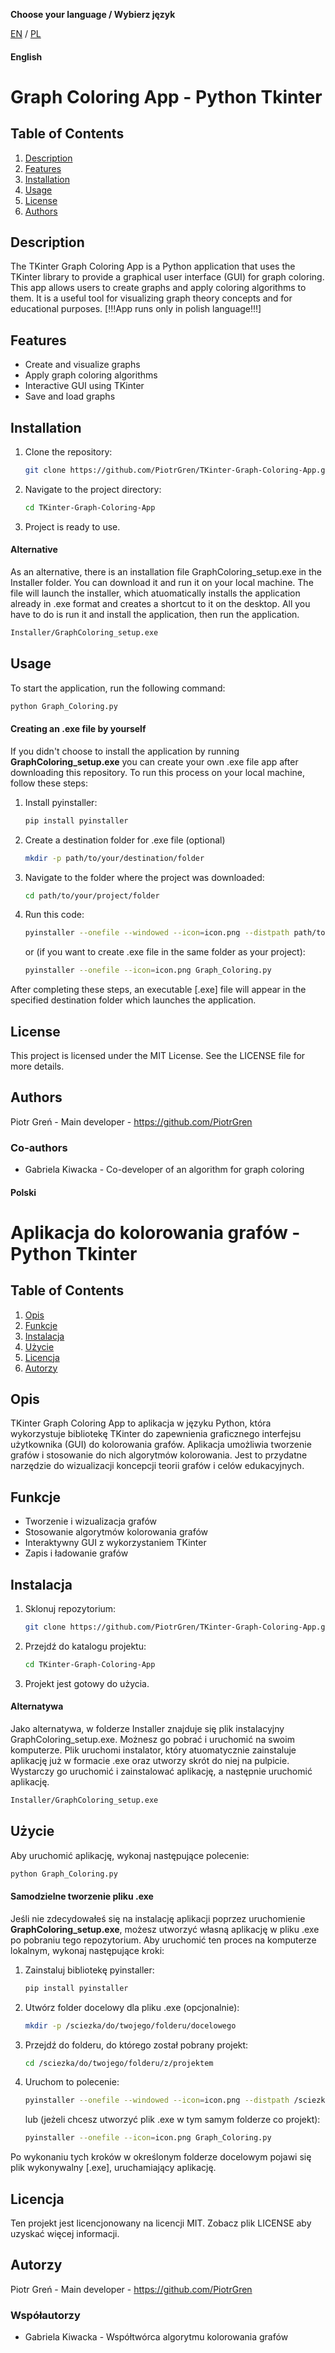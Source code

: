 **Choose your language / Wybierz język**

[EN](#english) / [PL](#polski)

#### English

# Graph Coloring App - Python Tkinter

## Table of Contents

1. [Description](#description)
2. [Features](#features)
3. [Installation](#installation)
4. [Usage](#usage)
5. [License](#license)
6. [Authors](#authors)

## Description

The TKinter Graph Coloring App is a Python application that uses the TKinter library to provide a graphical user interface (GUI) for graph coloring. This app allows users to create graphs and apply coloring algorithms to them. It is a useful tool for visualizing graph theory concepts and for educational purposes. [!!!App runs only in polish language!!!]

## Features

- Create and visualize graphs
- Apply graph coloring algorithms
- Interactive GUI using TKinter
- Save and load graphs

## Installation

1. Clone the repository:
   ```sh
   git clone https://github.com/PiotrGren/TKinter-Graph-Coloring-App.git
   ```
2. Navigate to the project directory:
   ```sh
   cd TKinter-Graph-Coloring-App
   ```
3. Project is ready to use.

#### Alternative

As an alternative, there is an installation file GraphColoring_setup.exe in the Installer folder. You can download it and run it on your local machine. The file will launch the installer, which atuomatically installs the application already in .exe format and creates a shortcut to it on the desktop. All you have to do is run it and install the application, then run the application.

```sh
Installer/GraphColoring_setup.exe
```

## Usage

To start the application, run the following command:

```sh
python Graph_Coloring.py
```

#### Creating an .exe file by yourself

If you didn't choose to install the application by running **GraphColoring_setup.exe** you can create your own .exe file app after downloading this repository.
To run this process on your local machine, follow these steps:

1. Install pyinstaller:
   ```sh
   pip install pyinstaller
   ```

2. Create a destination folder for .exe file (optional)
   ```sh
   mkdir -p path/to/your/destination/folder
   ```
   
3. Navigate to the folder where the project was downloaded:
   ```sh
   cd path/to/your/project/folder
   ```

4. Run this code:
   ```sh
   pyinstaller --onefile --windowed --icon=icon.png --distpath path/to/your/destination/folder Graph_Coloring.py
   ```
   or (if you want to create .exe file in the same folder as your project):
   ```sh
   pyinstaller --onefile --icon=icon.png Graph_Coloring.py
   ```
After completing these steps, an executable [.exe] file will appear in the specified destination folder which launches the application.


## License

This project is licensed under the MIT License. See the LICENSE file for more details.

## Authors

Piotr Greń - Main developer - https://github.com/PiotrGren

### Co-authors

- Gabriela Kiwacka - Co-developer of an algorithm for graph coloring


#### Polski

# Aplikacja do kolorowania grafów - Python Tkinter

## Table of Contents

1. [Opis](#opis)
2. [Funkcje](#funkcje)
3. [Instalacja](#instalacja)
4. [Użycie](#użycie)
5. [Licencja](#licencja)
6. [Autorzy](#autorzy)

## Opis

TKinter Graph Coloring App to aplikacja w języku Python, która wykorzystuje bibliotekę TKinter do zapewnienia graficznego interfejsu użytkownika (GUI) do kolorowania grafów. Aplikacja umożliwia tworzenie grafów i stosowanie do nich algorytmów kolorowania. Jest to przydatne narzędzie do wizualizacji koncepcji teorii grafów i celów edukacyjnych.

## Funkcje

- Tworzenie i wizualizacja grafów
- Stosowanie algorytmów kolorowania grafów
- Interaktywny GUI z wykorzystaniem TKinter
- Zapis i ładowanie grafów

## Instalacja

1. Sklonuj repozytorium:
   ```sh
   git clone https://github.com/PiotrGren/TKinter-Graph-Coloring-App.git
   ```
2. Przejdź do katalogu projektu:
   ```sh
   cd TKinter-Graph-Coloring-App
   ```
3. Projekt jest gotowy do użycia.

#### Alternatywa

Jako alternatywa, w folderze Installer znajduje się plik instalacyjny GraphColoring_setup.exe. Możnesz go pobrać i uruchomić na swoim komputerze. Plik uruchomi instalator, który atuomatycznie zainstaluje aplikację już w formacie .exe oraz utworzy skrót do niej na pulpicie. Wystarczy go uruchomić i zainstalować aplikację, a następnie uruchomić aplikację.

```sh
Installer/GraphColoring_setup.exe
```

## Użycie

Aby uruchomić aplikację, wykonaj następujące polecenie:

```sh
python Graph_Coloring.py
```

#### Samodzielne tworzenie pliku .exe

Jeśli nie zdecydowałeś się na instalację aplikacji poprzez uruchomienie **GraphColoring_setup.exe**, możesz utworzyć własną aplikację w pliku .exe po pobraniu tego repozytorium.
Aby uruchomić ten proces na komputerze lokalnym, wykonaj następujące kroki:

1. Zainstaluj bibliotekę pyinstaller:
   ```sh
   pip install pyinstaller
   ```
   
2. Utwórz folder docelowy dla pliku .exe (opcjonalnie):
   ```sh
   mkdir -p /sciezka/do/twojego/folderu/docelowego
   ```

3. Przejdź do folderu, do którego został pobrany projekt:
   ```sh
   cd /sciezka/do/twojego/folderu/z/projektem
   ```

4. Uruchom to polecenie:
   ```sh
   pyinstaller --onefile --windowed --icon=icon.png --distpath /sciezka/do/twojego/folderu/docelowego Graph_Coloring.py
   ```
   lub (jeżeli chcesz utworzyć plik .exe w tym samym folderze co projekt):
   ```sh
   pyinstaller --onefile --icon=icon.png Graph_Coloring.py
   ```
Po wykonaniu tych kroków w określonym folderze docelowym pojawi się plik wykonywalny [.exe], uruchamiający aplikację.

## Licencja

Ten projekt jest licencjonowany na licencji MIT. Zobacz plik LICENSE aby uzyskać więcej informacji.

## Autorzy

Piotr Greń - Main developer - https://github.com/PiotrGren

### Współautorzy

- Gabriela Kiwacka - Współtwórca algorytmu kolorowania grafów

